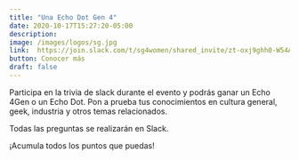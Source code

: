 ```yaml
---
title: "Una Echo Dot Gen 4"
date: 2020-10-17T15:27:20-05:00
description:
image: /images/logos/sg.jpg
link:  https://join.slack.com/t/sg4women/shared_invite/zt-oxj9ghh0-W54Avq5ri~ti~~AxsZ9TBA 
button: Conocer más
draft: false
---
```


Participa en la trivia de slack durante el evento y podrás ganar un Echo 4Gen o un Echo Dot.
Pon a prueba tus conocimientos en cultura general, geek, industria y otros temas relacionados. 

Todas las preguntas se realizarán en Slack.

¡Acumula todos los puntos que puedas!
